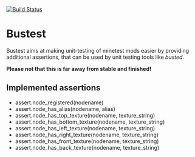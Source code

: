 [![Build Status](https://travis-ci.org/minetest-streets/bustest.svg?branch=master)](https://travis-ci.org/minetest-streets/bustest)
# Bustest
Bustest aims at making unit-testing of minetest mods easier by providing additional assertions, that can be used by unit testing tools like *busted*.

**Please not that this is far away from stable and finished!**

## Implemented assertions
- assert.node_registered(nodename)
- assert.node_has_alias(nodename, alias)
- assert.node_has_top_texture(nodename, texture_string)
- assert.node_has_bottom_texture(nodename, texture_string)
- assert.node_has_left_texture(nodename, texture_string)
- assert.node_has_right_texture(nodename, texture_string)
- assert.node_has_front_texture(nodename, texture_string)
- assert.node_has_back_texture(nodename, texture_string)
